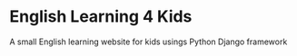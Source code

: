 # English Learning 4 Kids

A small English learning website for kids usings Python Django framework
